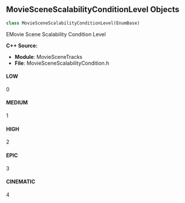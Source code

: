 ## MovieSceneScalabilityConditionLevel Objects

```python
class MovieSceneScalabilityConditionLevel(EnumBase)
```

EMovie Scene Scalability Condition Level

**C++ Source:**

- **Module**: MovieSceneTracks
- **File**: MovieSceneScalabilityCondition.h

<a id="unreal.MovieSceneScalabilityConditionLevel.LOW"></a>

#### LOW

0

<a id="unreal.MovieSceneScalabilityConditionLevel.MEDIUM"></a>

#### MEDIUM

1

<a id="unreal.MovieSceneScalabilityConditionLevel.HIGH"></a>

#### HIGH

2

<a id="unreal.MovieSceneScalabilityConditionLevel.EPIC"></a>

#### EPIC

3

<a id="unreal.MovieSceneScalabilityConditionLevel.CINEMATIC"></a>

#### CINEMATIC

4

<a id="unreal.SpawnOwnership"></a>